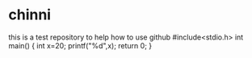 # chinni
this is a test repository to help how to use github
#include<stdio.h>
int main()
{
int x=20;
printf("%d",x);
return 0;
}
